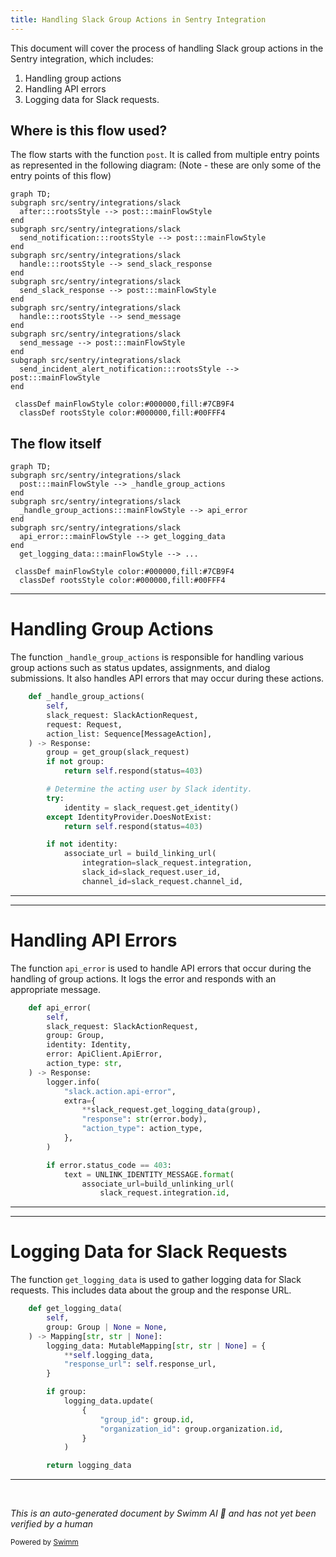 ```yaml
---
title: Handling Slack Group Actions in Sentry Integration
---
```

This document will cover the process of handling Slack group actions in the Sentry integration, which includes:

1. Handling group actions
2. Handling API errors
3. Logging data for Slack requests.

## Where is this flow used?

The flow starts with the function `post`. It is called from multiple entry points as represented in the following diagram: (Note - these are only some of the entry points of this flow)

```mermaid
graph TD;
subgraph src/sentry/integrations/slack
  after:::rootsStyle --> post:::mainFlowStyle
end
subgraph src/sentry/integrations/slack
  send_notification:::rootsStyle --> post:::mainFlowStyle
end
subgraph src/sentry/integrations/slack
  handle:::rootsStyle --> send_slack_response
end
subgraph src/sentry/integrations/slack
  send_slack_response --> post:::mainFlowStyle
end
subgraph src/sentry/integrations/slack
  handle:::rootsStyle --> send_message
end
subgraph src/sentry/integrations/slack
  send_message --> post:::mainFlowStyle
end
subgraph src/sentry/integrations/slack
  send_incident_alert_notification:::rootsStyle --> post:::mainFlowStyle
end

 classDef mainFlowStyle color:#000000,fill:#7CB9F4
  classDef rootsStyle color:#000000,fill:#00FFF4
```

## The flow itself

```mermaid
graph TD;
subgraph src/sentry/integrations/slack
  post:::mainFlowStyle --> _handle_group_actions
end
subgraph src/sentry/integrations/slack
  _handle_group_actions:::mainFlowStyle --> api_error
end
subgraph src/sentry/integrations/slack
  api_error:::mainFlowStyle --> get_logging_data
end
  get_logging_data:::mainFlowStyle --> ...

 classDef mainFlowStyle color:#000000,fill:#7CB9F4
  classDef rootsStyle color:#000000,fill:#00FFF4
```

<SwmSnippet path="/src/sentry/integrations/slack/endpoints/action.py" line="256">

---

# Handling Group Actions

The function `_handle_group_actions` is responsible for handling various group actions such as status updates, assignments, and dialog submissions. It also handles API errors that may occur during these actions.

```python
    def _handle_group_actions(
        self,
        slack_request: SlackActionRequest,
        request: Request,
        action_list: Sequence[MessageAction],
    ) -> Response:
        group = get_group(slack_request)
        if not group:
            return self.respond(status=403)

        # Determine the acting user by Slack identity.
        try:
            identity = slack_request.get_identity()
        except IdentityProvider.DoesNotExist:
            return self.respond(status=403)

        if not identity:
            associate_url = build_linking_url(
                integration=slack_request.integration,
                slack_id=slack_request.user_id,
                channel_id=slack_request.channel_id,
```

---

</SwmSnippet>

<SwmSnippet path="/src/sentry/integrations/slack/endpoints/action.py" line="132">

---

# Handling API Errors

The function `api_error` is used to handle API errors that occur during the handling of group actions. It logs the error and responds with an appropriate message.

```python
    def api_error(
        self,
        slack_request: SlackActionRequest,
        group: Group,
        identity: Identity,
        error: ApiClient.ApiError,
        action_type: str,
    ) -> Response:
        logger.info(
            "slack.action.api-error",
            extra={
                **slack_request.get_logging_data(group),
                "response": str(error.body),
                "action_type": action_type,
            },
        )

        if error.status_code == 403:
            text = UNLINK_IDENTITY_MESSAGE.format(
                associate_url=build_unlinking_url(
                    slack_request.integration.id,
```

---

</SwmSnippet>

<SwmSnippet path="/src/sentry/integrations/slack/requests/action.py" line="60">

---

# Logging Data for Slack Requests

The function `get_logging_data` is used to gather logging data for Slack requests. This includes data about the group and the response URL.

```python
    def get_logging_data(
        self,
        group: Group | None = None,
    ) -> Mapping[str, str | None]:
        logging_data: MutableMapping[str, str | None] = {
            **self.logging_data,
            "response_url": self.response_url,
        }

        if group:
            logging_data.update(
                {
                    "group_id": group.id,
                    "organization_id": group.organization.id,
                }
            )

        return logging_data
```

---

</SwmSnippet>

&nbsp;

*This is an auto-generated document by Swimm AI 🌊 and has not yet been verified by a human*

<SwmMeta version="3.0.0" repo-id="Z2l0aHViJTNBJTNBZGVtby1zZW50cnklM0ElM0Fzd2ltbWlv" repo-name="demo-sentry"><sup>Powered by [Swimm](/)</sup></SwmMeta>
